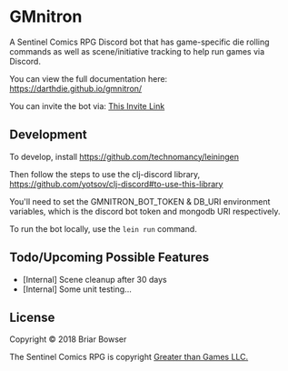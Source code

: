 # GMnitron

A Sentinel Comics RPG Discord bot that has game-specific die rolling commands as well as scene/initiative tracking to help run games via Discord.

You can view the full documentation here: https://darthdie.github.io/gmnitron/

You can invite the bot via: [This Invite Link](https://discordapp.com/oauth2/authorize?client_id=425385281890418710&scope=bot)

## Development

To develop, install https://github.com/technomancy/leiningen

Then follow the steps to use the clj-discord library, https://github.com/yotsov/clj-discord#to-use-this-library

You'll need to set the GMNITRON_BOT_TOKEN & DB_URI environment variables, which is the discord bot token and mongodb URI respectively.

To run the bot locally, use the `lein run` command.

## Todo/Upcoming Possible Features

* [Internal] Scene cleanup after 30 days
* [Internal] Some unit testing...

## License

Copyright © 2018 Briar Bowser

The Sentinel Comics RPG is copyright [Greater than Games LLC.](https://greaterthangames.com/)
